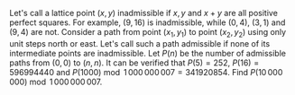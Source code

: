 Let's call a lattice point $(x, y)$ inadmissible if $x, y$ and $x+y$ are all positive perfect squares.
For example, $(9, 16)$ is inadmissible, while $(0, 4)$, $(3, 1)$ and $(9, 4)$ are not.
Consider a path from point $(x_1, y_1)$ to point $(x_2, y_2)$ using only unit steps north or east.
Let's call such a path admissible if none of its intermediate points are inadmissible.
Let $P(n)$ be the number of admissible paths from $(0, 0)$ to $(n, n)$.
It can be verified that $P(5) = 252$, $P(16) = 596994440$ and $P(1000) \bmod 1\,000\,000\,007 = 341920854$.
Find $P(10\,000\,000) \bmod 1\,000\,000\,007$.